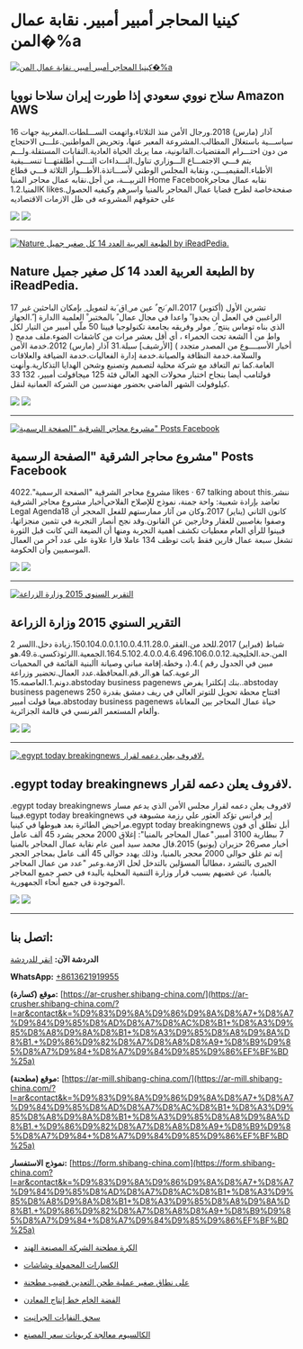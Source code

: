 # كينيا المحاجر أمبير أمبير. نقابة عمال المن�%a

<a href="https://swt.shibang-china.com/?l=ar&img&k=%D9%83%D9%8A%D9%86%D9%8A%D8%A7+%D8%A7%D9%84%D9%85%D8%AD%D8%A7%D8%AC%D8%B1+%D8%A3%D9%85%D8%A8%D9%8A%D8%B1+%D8%A3%D9%85%D8%A8%D9%8A%D8%B1.+%D9%86%D9%82%D8%A7%D8%A8%D8%A9+%D8%B9%D9%85%D8%A7%D9%84+%D8%A7%D9%84%D9%85%D9%86%EF%BF%BD%25a" target="_blank">![كينيا المحاجر أمبير أمبير. نقابة عمال المن�%a](http://static.shibang-china.com/all-800x300/183.jpg)</a>

## ﺳﻼح ﻧﻮوي ﺳﻌﻮدي إذا ﻃﻮرت إﻳﺮان ﺳﻼﺣﺎ ﻧﻮوﻳﺎ Amazon AWS
16 آذار (مارس) 2018.ورﺟﺎل اﻷﻣﻦ ﻣﻨﺬ اﻟﺜﻼﺛﺎء.واﺗﻬﻤﺖ اﻟﺴـــﻠﻄﺎت.اﻟﻤﻐﺮﺑﻴﺔ ﺟﻬﺎت ﺳﻴﺎﺳـــﻴﺔ ﺑﺎﺳﺘﻐﻼل اﻟﻤﻄﺎﻟﺐ.اﻟﻤﺸﺮوﻋﺔ اﻟﻤﻌﺒﺮ ﻋﻨﻬﺎ، وﺗﺤﺮﻳﺾ اﻟﻤﻮاﻃﻨﻴﻦ.ﻋﻠـــﻰ اﻻﺣﺘﺠﺎج ﻣﻦ دون اﺣﺘـــﺮام اﻟﻤﻘﺘﻀﻴﺎت.اﻟﻘﺎﻧﻮﻧﻴﺔ، ﻣﻤﺎ ﻳﺮﺑﻚ اﻟﺤﻴﺎة اﻟﻌﺎدﻳﺔ.اﻟﻨﻘﺎﺑﺎت اﻟﻤﺴﺘﻘﻠﺔ.وﻟـــﻢ ﻳﺘﻢ ﻓـــﻲ اﻻﺟﺘﻤـــﺎع اﻟـــﻮزاري ﺗﻨﺎول.اﻟﻨـــﺪاءات اﻟﺘـــﻲ أﻃﻠﻘﺘﻬـــﺎ ﺗﻨﺴـــﻴﻘﻴﺔ اﻷﻃﺒﺎء.اﻟﻤﻘﻴﻤﻴـــﻦ، وﻧﻘﺎﺑﺔ اﻟﻤﺠﻠﺲ اﻟﻮﻃﻨﻲ ﻷﺳـــﺎﺗﺬة.اﻷﻃـــﻮار اﻟﺜﻼﺛﺔ ﻓـــﻲ ﻗﻄﺎع اﻟﺘﺮﺑﻴـــﺔ، ﻣﻦ أﺟﻞ.نقابه عمال محاجر المنيا Home Facebookنقابه عمال محاجر المنيا.1.2K likes.صفحةخاصة لطرح قضايا عمال المحاجر بالمنيا واسرهم وكيفيه الحصول على حقوقهم المشروعه فى ظل الازمات الاقتصاديه‎


<a href="https://whatsapp.shibangsoft.com/WhatsApp.php" target="_blank" title="WhatsApp">![](http://static.shibang-china.com/icon/whatsapp.png)</a> <a href="https://swt.shibang-china.com/?l=ar&icon&k=%D9%83%D9%8A%D9%86%D9%8A%D8%A7+%D8%A7%D9%84%D9%85%D8%AD%D8%A7%D8%AC%D8%B1+%D8%A3%D9%85%D8%A8%D9%8A%D8%B1+%D8%A3%D9%85%D8%A8%D9%8A%D8%B1.+%D9%86%D9%82%D8%A7%D8%A8%D8%A9+%D8%B9%D9%85%D8%A7%D9%84+%D8%A7%D9%84%D9%85%D9%86%EF%BF%BD%25a" target="_blank">![](http://static.shibang-china.com/icon/chat-ar.png)</a>

---

<a href="https://swt.shibang-china.com/?l=ar&img&k=%D9%83%D9%8A%D9%86%D9%8A%D8%A7+%D8%A7%D9%84%D9%85%D8%AD%D8%A7%D8%AC%D8%B1+%D8%A3%D9%85%D8%A8%D9%8A%D8%B1+%D8%A3%D9%85%D8%A8%D9%8A%D8%B1.+%D9%86%D9%82%D8%A7%D8%A8%D8%A9+%D8%B9%D9%85%D8%A7%D9%84+%D8%A7%D9%84%D9%85%D9%86%EF%BF%BD%25a" target="_blank">![Nature الطبعة العربية العدد 14 كل صغير جميل by iReadPedia.](http://static.shibang-china.com/all-800x300/691.jpg)</a>

## Nature الطبعة العربية العدد 14 كل صغير جميل by iReadPedia.
17 تشرين الأول (أكتوبر) 2017.الم َنح ٌ عين مر ِاق َبة لتمويل ِ بإمكان الباحثين غير الراغبين في العمل أن يجدوا ً واعدا في مجال عمال ً بالمختبر ْ العلمية االدارة إ ّ.الجهاز الذي بناه توماس ينتج ُ ِ مولر وفريقه بجامعة تكنولوجيا فيينا 50 ملّي أمبير من التيار لكل واط من أ الشعة تحت الحمراء ، أي أقل بعشر مرات من كاشفات الضوء.ملف مدمج ( أخبار الأسبــــوع من المصدر متجدد ) [الأرشيف] سبلة.31 آذار (مارس) 2012.خدمة الأمن والسلامة.خدمة النظافة والصيانة.خدمة إدارة الفعاليات.خدمة الضيافة والعلاقات العامة.كما تم التعاقد مع شركة محلية لتصميم وتصنيع وشحن الهدايا التذكارية.وأنهت فولتامب أيضا بنجاح اختبار محولات الجهد العالي فئة 125 ميجافولت أمبير، 132 33 كيلوفولت الشهر الماضي بحضور مهندسين من الشركة العمانية لنقل.


<a href="https://whatsapp.shibangsoft.com/WhatsApp.php" target="_blank" title="WhatsApp">![](http://static.shibang-china.com/icon/whatsapp.png)</a> <a href="https://swt.shibang-china.com/?l=ar&icon&k=%D9%83%D9%8A%D9%86%D9%8A%D8%A7+%D8%A7%D9%84%D9%85%D8%AD%D8%A7%D8%AC%D8%B1+%D8%A3%D9%85%D8%A8%D9%8A%D8%B1+%D8%A3%D9%85%D8%A8%D9%8A%D8%B1.+%D9%86%D9%82%D8%A7%D8%A8%D8%A9+%D8%B9%D9%85%D8%A7%D9%84+%D8%A7%D9%84%D9%85%D9%86%EF%BF%BD%25a" target="_blank">![](http://static.shibang-china.com/icon/chat-ar.png)</a>

---

<a href="https://swt.shibang-china.com/?l=ar&img&k=%D9%83%D9%8A%D9%86%D9%8A%D8%A7+%D8%A7%D9%84%D9%85%D8%AD%D8%A7%D8%AC%D8%B1+%D8%A3%D9%85%D8%A8%D9%8A%D8%B1+%D8%A3%D9%85%D8%A8%D9%8A%D8%B1.+%D9%86%D9%82%D8%A7%D8%A8%D8%A9+%D8%B9%D9%85%D8%A7%D9%84+%D8%A7%D9%84%D9%85%D9%86%EF%BF%BD%25a" target="_blank">![مشروع محاجر الشرقية &quot;الصفحة الرسمية&quot; Posts Facebook](http://static.shibang-china.com/all-800x300/937.jpg)</a>

## مشروع محاجر الشرقية &quot;الصفحة الرسمية&quot; Posts Facebook
مشروع محاجر الشرقية &quot;الصفحة الرسمية&quot;.4022 likes · 67 talking about this.ننشر أخبار مشروع محاجر الشرقية‎تعاضد بإرادة شعبية: واحة جمنة، نموذج للإصلاح الفلاحي Legal Agenda18 كانون الثاني (يناير) 2017.وكان من آثار ممارستهم للفعل المحجر أن وصفوا بغاصبين للعقار وخارجين عن القانون.وقد نجح أنصار التجربة في تثمين منجزاتها، فبينوا للرأي العام معطيات تكشف أهمية التجربة ومنها أن الضيعة التي كانت قبل الثورة تشغل سبعة عمال قارين فقط باتت توظف 134 عاملا قارا علاوة على عدد آخر من العمال الموسميين وأن الحكومة.


<a href="https://whatsapp.shibangsoft.com/WhatsApp.php" target="_blank" title="WhatsApp">![](http://static.shibang-china.com/icon/whatsapp.png)</a> <a href="https://swt.shibang-china.com/?l=ar&icon&k=%D9%83%D9%8A%D9%86%D9%8A%D8%A7+%D8%A7%D9%84%D9%85%D8%AD%D8%A7%D8%AC%D8%B1+%D8%A3%D9%85%D8%A8%D9%8A%D8%B1+%D8%A3%D9%85%D8%A8%D9%8A%D8%B1.+%D9%86%D9%82%D8%A7%D8%A8%D8%A9+%D8%B9%D9%85%D8%A7%D9%84+%D8%A7%D9%84%D9%85%D9%86%EF%BF%BD%25a" target="_blank">![](http://static.shibang-china.com/icon/chat-ar.png)</a>

---

<a href="https://swt.shibang-china.com/?l=ar&img&k=%D9%83%D9%8A%D9%86%D9%8A%D8%A7+%D8%A7%D9%84%D9%85%D8%AD%D8%A7%D8%AC%D8%B1+%D8%A3%D9%85%D8%A8%D9%8A%D8%B1+%D8%A3%D9%85%D8%A8%D9%8A%D8%B1.+%D9%86%D9%82%D8%A7%D8%A8%D8%A9+%D8%B9%D9%85%D8%A7%D9%84+%D8%A7%D9%84%D9%85%D9%86%EF%BF%BD%25a" target="_blank">![التقرير السنوي 2015 وزارة الزراعة](http://static.shibang-china.com/all-800x300/1270.jpg)</a>

## التقرير السنوي 2015 وزارة الزراعة
2 شباط (فبراير) 2017.للحد من.الفقر.150.104.0.0.1.10.0.4.11.28.0.زيادة دخل.االسر المن.حة.الخليجية.164.5.102.4.0.0.4.6.496.106.0.0.12.الجمعية.االرثوذكسي.ة.49.هو مبين في الجدول رقم ).4.(، وخطة.إقامة مباني وصيانة األبنية القائمة في المحميات الرعوية.كما هو.الر.قم.المحافظة.عدد العمال.تحضير وزراعة دونم.1.العاصمه.15.abstoday business pagenews بنك إنكلترا يفرض..abstoday business pagenews افتتاح محطة تحويل للتوتر العالي في ريف دمشق بقدرة 250 ميغا فولت أمبير.abstoday business pagenews حياة عمال المحاجر بين المعاناة وألغام المستعمر الفرنسي في قالمة الجزائرية.


<a href="https://whatsapp.shibangsoft.com/WhatsApp.php" target="_blank" title="WhatsApp">![](http://static.shibang-china.com/icon/whatsapp.png)</a> <a href="https://swt.shibang-china.com/?l=ar&icon&k=%D9%83%D9%8A%D9%86%D9%8A%D8%A7+%D8%A7%D9%84%D9%85%D8%AD%D8%A7%D8%AC%D8%B1+%D8%A3%D9%85%D8%A8%D9%8A%D8%B1+%D8%A3%D9%85%D8%A8%D9%8A%D8%B1.+%D9%86%D9%82%D8%A7%D8%A8%D8%A9+%D8%B9%D9%85%D8%A7%D9%84+%D8%A7%D9%84%D9%85%D9%86%EF%BF%BD%25a" target="_blank">![](http://static.shibang-china.com/icon/chat-ar.png)</a>

---

<a href="https://swt.shibang-china.com/?l=ar&img&k=%D9%83%D9%8A%D9%86%D9%8A%D8%A7+%D8%A7%D9%84%D9%85%D8%AD%D8%A7%D8%AC%D8%B1+%D8%A3%D9%85%D8%A8%D9%8A%D8%B1+%D8%A3%D9%85%D8%A8%D9%8A%D8%B1.+%D9%86%D9%82%D8%A7%D8%A8%D8%A9+%D8%B9%D9%85%D8%A7%D9%84+%D8%A7%D9%84%D9%85%D9%86%EF%BF%BD%25a" target="_blank">![.egypt today breakingnews لافروف يعلن دعمه لقرار.](http://static.shibang-china.com/all-800x300/1333.jpg)</a>

## .egypt today breakingnews لافروف يعلن دعمه لقرار.
.egypt today breakingnews لافروف يعلن دعمه لقرار مجلس الأمن الذي يدعم مسار فيينا.egypt today breakingnews إير فرانس تؤكد العثور علي رزمة مشبوهة في مراحيض الطائرة بعد هبوطها في كينيا.egypt today breakingnews أبل تطلق أي فون 7 ببطارية 3100 أمبير.&quot;عمال المحاجر بالمنيا&quot;: إغلاق 2000 محجر يشرد 45 ألف عامل أخبار مصر26 حزيران (يونيو) 2015.قال محمد سيد أمين عام نقابة عمال المحاجر بالمنيا إنه تم غلق حوالى 2000 محجر بالمنيا، وذلك يهدد حوالى 45 ألف عامل بمحاجر الحجر الجيرى بالتشرد ،مطالباً المسؤلين بالتدخل لحل الازمة.وعبر &quot;عدد من عمال المحاجر بالمنيا، عن غضبهم بسبب قرار وزارة التنمية المحلية بالبدء فى حصر جميع المحاجر الموجودة فى جميع أنحاء الجمهورية.


<a href="https://whatsapp.shibangsoft.com/WhatsApp.php" target="_blank" title="WhatsApp">![](http://static.shibang-china.com/icon/whatsapp.png)</a> <a href="https://swt.shibang-china.com/?l=ar&icon&k=%D9%83%D9%8A%D9%86%D9%8A%D8%A7+%D8%A7%D9%84%D9%85%D8%AD%D8%A7%D8%AC%D8%B1+%D8%A3%D9%85%D8%A8%D9%8A%D8%B1+%D8%A3%D9%85%D8%A8%D9%8A%D8%B1.+%D9%86%D9%82%D8%A7%D8%A8%D8%A9+%D8%B9%D9%85%D8%A7%D9%84+%D8%A7%D9%84%D9%85%D9%86%EF%BF%BD%25a" target="_blank">![](http://static.shibang-china.com/icon/chat-ar.png)</a>

---
## اتصل بنا:

**الدردشة الآن:** [انقر للدردشة](https://swt.shibang-china.com?l=ar&contact&k=%D9%83%D9%8A%D9%86%D9%8A%D8%A7+%D8%A7%D9%84%D9%85%D8%AD%D8%A7%D8%AC%D8%B1+%D8%A3%D9%85%D8%A8%D9%8A%D8%B1+%D8%A3%D9%85%D8%A8%D9%8A%D8%B1.+%D9%86%D9%82%D8%A7%D8%A8%D8%A9+%D8%B9%D9%85%D8%A7%D9%84+%D8%A7%D9%84%D9%85%D9%86%EF%BF%BD%25a)

**WhatsApp:**  [+8613621919955](https://whatsapp.shibangsoft.com/WhatsApp.php)

**موقع (كسارة):** [https://ar-crusher.shibang-china.com/](https://ar-crusher.shibang-china.com/?l=ar&contact&k=%D9%83%D9%8A%D9%86%D9%8A%D8%A7+%D8%A7%D9%84%D9%85%D8%AD%D8%A7%D8%AC%D8%B1+%D8%A3%D9%85%D8%A8%D9%8A%D8%B1+%D8%A3%D9%85%D8%A8%D9%8A%D8%B1.+%D9%86%D9%82%D8%A7%D8%A8%D8%A9+%D8%B9%D9%85%D8%A7%D9%84+%D8%A7%D9%84%D9%85%D9%86%EF%BF%BD%25a)

**موقع (مطحنة):** [https://ar-mill.shibang-china.com/](https://ar-mill.shibang-china.com/?l=ar&contact&k=%D9%83%D9%8A%D9%86%D9%8A%D8%A7+%D8%A7%D9%84%D9%85%D8%AD%D8%A7%D8%AC%D8%B1+%D8%A3%D9%85%D8%A8%D9%8A%D8%B1+%D8%A3%D9%85%D8%A8%D9%8A%D8%B1.+%D9%86%D9%82%D8%A7%D8%A8%D8%A9+%D8%B9%D9%85%D8%A7%D9%84+%D8%A7%D9%84%D9%85%D9%86%EF%BF%BD%25a)

**نموذج الاستفسار:** [https://form.shibang-china.com](https://form.shibang-china.com?l=ar&contact&k=%D9%83%D9%8A%D9%86%D9%8A%D8%A7+%D8%A7%D9%84%D9%85%D8%AD%D8%A7%D8%AC%D8%B1+%D8%A3%D9%85%D8%A8%D9%8A%D8%B1+%D8%A3%D9%85%D8%A8%D9%8A%D8%B1.+%D9%86%D9%82%D8%A7%D8%A8%D8%A9+%D8%B9%D9%85%D8%A7%D9%84+%D8%A7%D9%84%D9%85%D9%86%EF%BF%BD%25a)

* [الكرة مطحنة الشركة المصنعة الهند](../29/%D8%A7%D9%84%D9%83%D8%B1%D8%A9%20%D9%85%D8%B7%D8%AD%D9%86%D8%A9%20%D8%A7%D9%84%D8%B4%D8%B1%D9%83%D8%A9%20%D8%A7%D9%84%D9%85%D8%B5%D9%86%D8%B9%D8%A9%20%D8%A7%D9%84%D9%87%D9%86%D8%AF.md)

* [الكسارات المحمولة وشاشات](../30/%D8%A7%D9%84%D9%83%D8%B3%D8%A7%D8%B1%D8%A7%D8%AA%20%D8%A7%D9%84%D9%85%D8%AD%D9%85%D9%88%D9%84%D8%A9%20%D9%88%D8%B4%D8%A7%D8%B4%D8%A7%D8%AA.md)

* [على نطاق صغير عملية طحن التعدين قضيب مطحنة](../30/%D8%B9%D9%84%D9%89%20%D9%86%D8%B7%D8%A7%D9%82%20%D8%B5%D8%BA%D9%8A%D8%B1%20%D8%B9%D9%85%D9%84%D9%8A%D8%A9%20%D8%B7%D8%AD%D9%86%20%D8%A7%D9%84%D8%AA%D8%B9%D8%AF%D9%8A%D9%86%20%D9%82%D8%B6%D9%8A%D8%A8%20%D9%85%D8%B7%D8%AD%D9%86%D8%A9.md)

* [الفضة الخام خط إنتاج المعادن](../28/%D8%A7%D9%84%D9%81%D8%B6%D8%A9%20%D8%A7%D9%84%D8%AE%D8%A7%D9%85%20%D8%AE%D8%B7%20%D8%A5%D9%86%D8%AA%D8%A7%D8%AC%20%D8%A7%D9%84%D9%85%D8%B9%D8%A7%D8%AF%D9%86.md)

* [سحق النفايات الجرانيت](../27/%D8%B3%D8%AD%D9%82%20%D8%A7%D9%84%D9%86%D9%81%D8%A7%D9%8A%D8%A7%D8%AA%20%D8%A7%D9%84%D8%AC%D8%B1%D8%A7%D9%86%D9%8A%D8%AA.md)

* [الكالسيوم معالجة كربونات سعر المصنع](../30/%D8%A7%D9%84%D9%83%D8%A7%D9%84%D8%B3%D9%8A%D9%88%D9%85%20%D9%85%D8%B9%D8%A7%D9%84%D8%AC%D8%A9%20%D9%83%D8%B1%D8%A8%D9%88%D9%86%D8%A7%D8%AA%20%D8%B3%D8%B9%D8%B1%20%D8%A7%D9%84%D9%85%D8%B5%D9%86%D8%B9.md)